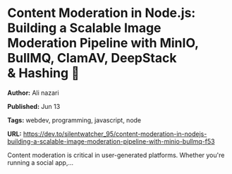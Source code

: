 # Content Moderation in Node.js: Building a Scalable Image Moderation Pipeline with MinIO, BullMQ, ClamAV, DeepStack & Hashing 🧬

**Author:** Ali nazari

**Published:** Jun 13

**Tags:** webdev, programming, javascript, node

**URL:** https://dev.to/silentwatcher_95/content-moderation-in-nodejs-building-a-scalable-image-moderation-pipeline-with-minio-bullmq-f53

Content moderation is critical in user-generated platforms. Whether you're running a social app,...